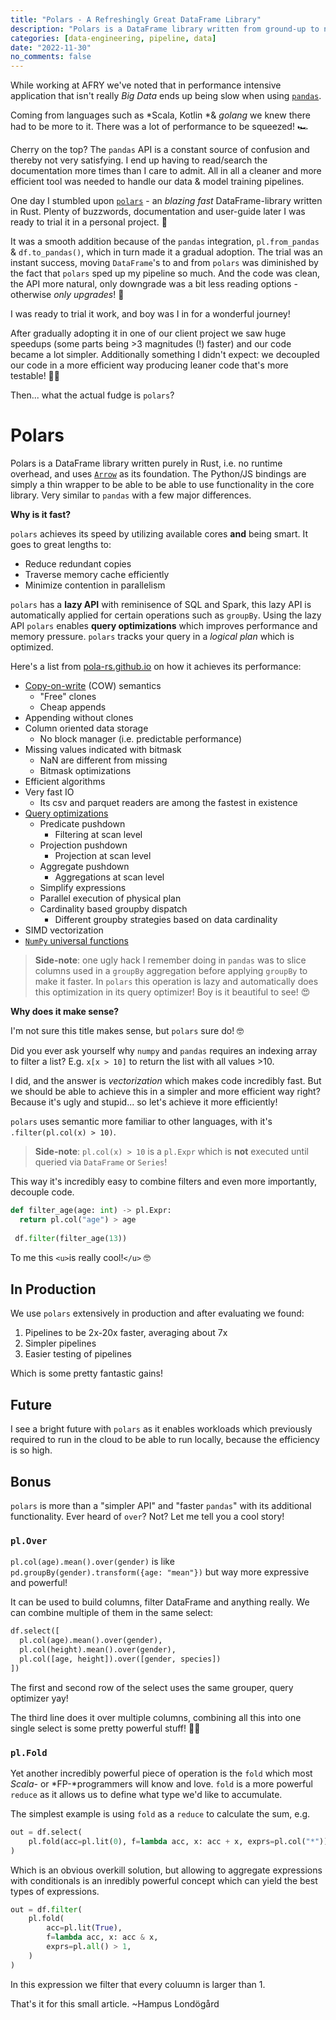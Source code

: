 ```yaml
---
title: "Polars - A Refreshingly Great DataFrame Library"
description: "Polars is a DataFrame library written from ground-up to not only have a sensible API but also very efficient operations using multiple cores and clever optimizations such as predicate pushdown & much more!"
categories: [data-engineering, pipeline, data]
date: "2022-11-30"
no_comments: false
---
```

While working at AFRY we've noted that in performance intensive application that isn't really *Big Data* ends up being slow when using [`pandas`](https://pandas.pydata.org/).

Coming from languages such as *Scala, Kotlin *& *golang* we knew there had to be more to it. There was a lot of performance to be squeezed! 🏎️

<!--truncate-->

Cherry on the top? The `pandas` API is a constant source of confusion and thereby not very satisfying. I end up having to read/search the documentation more times than I care to admit. All in all a cleaner and more efficient tool was needed to handle our data & model training pipelines.

One day I stumbled upon [`polars`](https://github.com/pola-rs/polars) \- an *blazing fast* DataFrame-library written in Rust. Plenty of buzzwords, documentation and user-guide later I was ready to trial it in a personal project. 🤠

It was a smooth addition because of the `pandas` integration, `pl.from_pandas` & `df.to_pandas()`, which in turn made it a gradual adoption. The trial was an instant success, moving `DataFrame`'s to and from `polars` was diminished by the fact that `polars` sped up my pipeline so much. And the code was clean, the API more natural, only downgrade was a bit less reading options - otherwise *only upgrades*! 🤯

I was ready to trial it work, and boy was I in for a wonderful journey!

After gradually adopting it in one of our client project we saw huge speedups (some parts being >3 magnitudes (!) faster) and our code became a lot simpler. Additionally something I didn't expect: we decoupled our code in a more efficient way producing leaner code that's more testable! 🦸‍♂️

Then... what the actual fudge is `polars`?

# Polars

Polars is a DataFrame library written purely in Rust, i.e. no runtime overhead, and uses [`Arrow`](https://arrow.apache.org/) as its foundation. The Python/JS bindings are simply a thin wrapper to be able to be able to use functionality in the core library. Very similar to `pandas` with a few major differences.

**Why is it fast?**

`polars` achieves its speed by utilizing available cores **and** being smart. It goes to great lengths to:

- Reduce redundant copies
- Traverse memory cache efficiently
- Minimize contention in parallelism

`polars` has a **lazy API** with reminisence of SQL and Spark, this lazy API is automatically applied for certain operations such as `groupBy`. Using the lazy API `polars` enables **query optimizations** which improves performance and memory pressure. `polars` tracks your query in a *logical plan* which is optimized.

Here's a list from [pola-rs.github.io](https://pola-rs.github.io/polars-book/user-guide/) on how it achieves its performance:

- [Copy-on-write](https://en.wikipedia.org/wiki/Copy-on-write) (COW) semantics
  - "Free" clones
  - Cheap appends
- Appending without clones
- Column oriented data storage
  - No block manager (i.e. predictable performance)
- Missing values indicated with bitmask
  - NaN are different from missing
  - Bitmask optimizations
- Efficient algorithms
- Very fast IO
  - Its csv and parquet readers are among the fastest in existence
- [Query optimizations](https://pola-rs.github.io/polars-book/user-guide/optimizations/lazy/intro.html)
  - Predicate pushdown
    - Filtering at scan level
  - Projection pushdown
    - Projection at scan level
  - Aggregate pushdown
    - Aggregations at scan level
  - Simplify expressions
  - Parallel execution of physical plan
  - Cardinality based groupby dispatch
    - Different groupby strategies based on data cardinality
- SIMD vectorization
- [`NumPy` universal functions](https://numpy.org/doc/stable/reference/ufuncs.html)

> **Side-note**: one ugly hack I remember doing in `pandas` was to slice columns used in a `groupBy` aggregation before applying `groupBy` to make it faster. In `polars` this operation is lazy and automatically does this optimization in its query optimizer! Boy is it beautiful to see! 😍

**Why does it make sense?**

I'm not sure this title makes sense, but `polars` sure do! 🤓

Did you ever ask yourself why `numpy` and `pandas` requires an indexing array to filter a list? E.g. `x[x > 10]` to return the list with all values >10.

I did, and the answer is *vectorization* which makes code incredibly fast. But we should be able to achieve this in a simpler and more efficient way right? Because it's ugly and stupid... so let's achieve it more efficiently!

`polars` uses semantic more familiar to other languages, with it's `.filter(pl.col(x) > 10)`.

> **Side-note**: `pl.col(x) > 10` is a `pl.Expr` which is **not** executed until queried via `DataFrame` or `Series`!

This way it's incredibly easy to combine filters and even more importantly, decouple code.

```python
def filter_age(age: int) -> pl.Expr:
  return pl.col("age") > age
  
 df.filter(filter_age(13))
```

To me this `<u>`is really cool!`</u>` 🤓

## In Production

We use `polars` extensively in production and after evaluating we found:

1. Pipelines to be 2x-20x faster, averaging about 7x
2. Simpler pipelines
3. Easier testing of pipelines

Which is some pretty fantastic gains!

## Future

I see a bright future with `polars` as it enables workloads which previously required to run in the cloud to be able to run locally, because the efficiency is so high.

## Bonus

`polars` is more than a "simpler API" and "faster `pandas`" with its additional functionality.
Ever heard of `over`? Not? Let me tell you a cool story!

### `pl.Over`

`pl.col(age).mean().over(gender)` is like `pd.groupBy(gender).transform({age: "mean"})` but way more expressive and powerful!

It can be used to build columns, filter DataFrame and anything really. We can combine multiple of them in the same select:

```python
df.select([
  pl.col(age).mean().over(gender),
  pl.col(height).mean().over(gender),
  pl.col([age, height]).over([gender, species])
])
```

The first and second row of the select uses the same grouper, query optimizer yay!

The third line does it over multiple columns, combining all this into one single select is some pretty powerful stuff! 🦸‍♂️

### `pl.Fold`

Yet another incredibly powerful piece of operation is the `fold` which most *Scala-* or *FP-*programmers will know and love. `fold` is a more powerful `reduce` as it allows us to define what type we'd like to accumulate.

The simplest example is using `fold` as a `reduce` to calculate the sum, e.g.

```python
out = df.select(
    pl.fold(acc=pl.lit(0), f=lambda acc, x: acc + x, exprs=pl.col("*")).alias("sum"),
)
```

Which is an obvious overkill solution, but allowing to aggregate expressions with conditionals is an inredibly powerful concept which can yield the best types of expressions.

```python
out = df.filter(
    pl.fold(
        acc=pl.lit(True),
        f=lambda acc, x: acc & x,
        exprs=pl.all() > 1,
    )
)
```

In this expression we filter that every coluumn is larger than 1.

That's it for this small article.
\~Hampus Londögård
